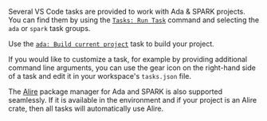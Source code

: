 Several VS Code tasks are provided to work with Ada & SPARK projects.
You can find them by using the [`Tasks: Run Task`](command:workbench.action.tasks.runTask) command and selecting the `ada` or `spark` task groups.

Use the [`ada: Build current project`](command:workbench.action.tasks.runTask?%22ada%3A%20Build%20current%20project%22) task to build your project.

If you would like to customize a task, for example by providing additional command line arguments, you can use the gear icon on the right-hand side of a task and edit it in your workspace's `tasks.json` file.

The [Alire](https://alire.ada.dev/) package manager for Ada and SPARK is also supported seamlessly. If it is available in the environment and if your project is an Alire crate, then all tasks will automatically use Alire.
